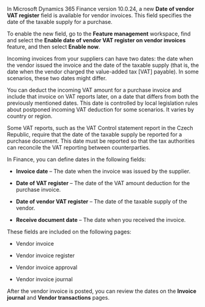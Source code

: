 In Microsoft Dynamics 365 Finance version 10.0.24, a new **Date of vendor VAT
register** field is available for vendor invoices. This field specifies the date
of the taxable supply for a purchase.

To enable the new field, go to the **Feature management** workspace, find and
select the **Enable date of vendor VAT register on vendor invoices** feature,
and then select **Enable now**.

Incoming invoices from your suppliers can have two dates: the date when the
vendor issued the invoice and the date of the taxable supply (that is, the date
when the vendor charged the value-added tax [VAT] payable). In some scenarios,
these two dates might differ.

You can deduct the incoming VAT amount for a purchase invoice and include that
invoice on VAT reports later, on a date that differs from both the previously
mentioned dates. This date is controlled by local legislation rules about
postponed incoming VAT deduction for some scenarios. It varies by country or
region.

Some VAT reports, such as the VAT Control statement report in the Czech
Republic, require that the date of the taxable supply be reported for a purchase
document. This date must be reported so that the tax authorities can reconcile
the VAT reporting between counterparties.

In Finance, you can define dates in the following fields:

-   **Invoice date** – The date when the invoice was issued by the supplier.

-   **Date of VAT register** – The date of the VAT amount deduction for the
    purchase invoice.

-   **Date of vendor VAT register** – The date of the taxable supply of the
    vendor.

-   **Receive document date** – The date when you received the invoice.

These fields are included on the following pages:

-   Vendor invoice

-   Vendor invoice register

-   Vendor invoice approval

-   Vendor invoice journal

After the vendor invoice is posted, you can review the dates on the **Invoice
journal** and **Vendor transactions** pages.
